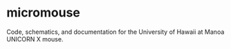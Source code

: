 # micromouse
Code, schematics, and documentation for the University of Hawaii at Manoa UNICORN X mouse.
